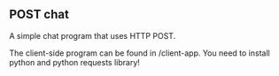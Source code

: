 ## POST chat
A simple chat program that uses HTTP POST.

The client-side program can be found in /client-app. You need to install python and python requests library!